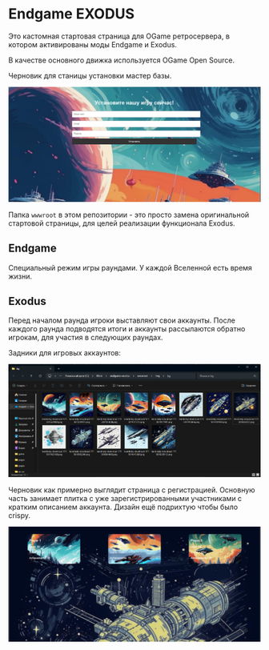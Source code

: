 # Endgame EXODUS

Это кастомная стартовая страница для OGame ретросервера, в котором активированы моды Endgame и Exodus.

В качестве основного движка используется OGame Open Source.

Черновик для станицы установки мастер базы.

![install](/imgstore/install.png)

Папка `wwwroot` в этом репозитории - это просто замена оригинальной стартовой страницы, для целей реализации функционала Exodus.

## Endgame

Специальный режим игры раундами. У каждой Вселенной есть время жизни. 

## Exodus

Перед началом раунда игроки выставляют свои аккаунты. После каждого раунда подводятся итоги и аккаунты рассылаются обратно игрокам, для участия в следующих раундах.

Задники для игровых аккаунтов:

![account_backgrounds](/imgstore/account_backgrounds.png)

Черновик как примерно выглядит страница с регистрацией. Основную часть занимает плитка с уже зарегистрированными участниками с кратким описанием аккаунта. Дизайн ещё подрихтую чтобы было crispy.

![draft](/imgstore/draft.png)
